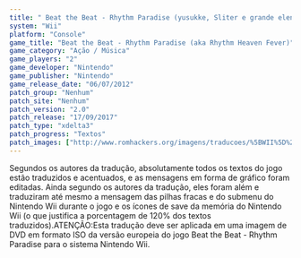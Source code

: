```yaml
---
title: " Beat the Beat - Rhythm Paradise (yusukke, Sliter e grande elenco)"
system: "Wii"
platform: "Console"
game_title: "Beat the Beat - Rhythm Paradise (aka Rhythm Heaven Fever)"
game_category: "Ação / Música"
game_players: "2"
game_developer: "Nintendo"
game_publisher: "Nintendo"
game_release_date: "06/07/2012"
patch_group: "Nenhum"
patch_site: "Nenhum"
patch_version: "2.0"
patch_release: "17/09/2017"
patch_type: "xdelta3"
patch_progress: "Textos"
patch_images: ["http://www.romhackers.org/imagens/traducoes/%5BWII%5D%20Beat%20the%20Beat%20Rhythm%20Paradise%20-%20yusukke%20e%20grande%20elenco%20-%201.jpg","http://www.romhackers.org/imagens/traducoes/%5BWII%5D%20Beat%20the%20Beat%20Rhythm%20Paradise%20-%20yusukke%20e%20grande%20elenco%20-%202.jpg","http://www.romhackers.org/imagens/traducoes/%5BWII%5D%20Beat%20the%20Beat%20Rhythm%20Paradise%20-%20yusukke%20e%20grande%20elenco%20-%203.jpg"]
---
```

Segundos os autores da tradução, absolutamente todos os textos do jogo estão traduzidos e acentuados, e as mensagens em forma de gráfico foram editadas. Ainda segundo os autores da tradução, eles foram além e traduziram até mesmo a mensagem das pilhas fracas e do submenu do Nintendo Wii durante o jogo e os ícones de save da memória do Nintendo Wii (o que justifica a porcentagem de 120% dos textos traduzidos).ATENÇÃO:Esta tradução deve ser aplicada em uma imagem de DVD em formato ISO da versão europeia do jogo Beat the Beat - Rhythm Paradise para o sistema Nintendo Wii.